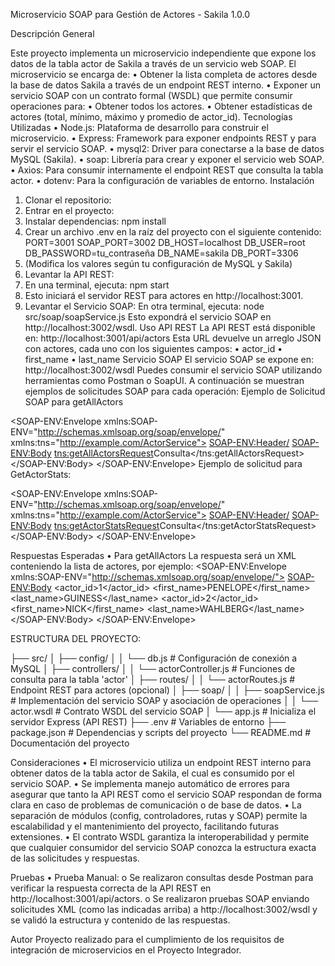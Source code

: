 Microservicio SOAP para Gestión de Actores - Sakila 1.0.0

Descripción General

Este proyecto implementa un microservicio independiente que expone los datos de la tabla actor de Sakila a través de un servicio web SOAP. El microservicio se encarga de:
•	Obtener la lista completa de actores desde la base de datos Sakila a través de un endpoint REST interno.
•	Exponer un servicio SOAP con un contrato formal (WSDL) que permite consumir operaciones para:
•	Obtener todos los actores.
•	Obtener estadísticas de actores (total, mínimo, máximo y promedio de actor_id).
Tecnologías Utilizadas
•	Node.js: Plataforma de desarrollo para construir el microservicio.
•	Express: Framework para exponer endpoints REST y para servir el servicio SOAP.
•	mysql2: Driver para conectarse a la base de datos MySQL (Sakila).
•	soap: Librería para crear y exponer el servicio web SOAP.
•	Axios: Para consumir internamente el endpoint REST que consulta la tabla actor.
•	dotenv: Para la configuración de variables de entorno.
Instalación
1.	Clonar el repositorio:
2.	Entrar en el proyecto:
3.	Instalar dependencias:
npm install 
4.	Crear un archivo .env en la raíz del proyecto con el siguiente contenido:
PORT=3001 
SOAP_PORT=3002 
DB_HOST=localhost 
DB_USER=root 
DB_PASSWORD=tu_contraseña 
DB_NAME=sakila 
DB_PORT=3306 
5.	(Modifica los valores según tu configuración de MySQL y Sakila)
6.	Levantar la API REST:
7.	En una terminal, ejecuta:
npm start 
8.	Esto iniciará el servidor REST para actores en http://localhost:3001.
9.	Levantar el Servicio SOAP:
En otra terminal, ejecuta: 
node src/soap/soapService.js 
Esto expondrá el servicio SOAP en http://localhost:3002/wsdl. 
Uso
API REST
La API REST está disponible en:
http://localhost:3001/api/actors 
Esta URL devuelve un arreglo JSON con actores, cada uno con los siguientes campos:
•	actor_id
•	first_name
•	last_name
Servicio SOAP
El servicio SOAP se expone en:
http://localhost:3002/wsdl 
Puedes consumir el servicio SOAP utilizando herramientas como Postman o SoapUI. A continuación se muestran ejemplos de solicitudes SOAP para cada operación:
Ejemplo de Solicitud SOAP para getAllActors
<?xml version="1.0" encoding="UTF-8"?>
<SOAP-ENV:Envelope xmlns:SOAP-ENV="http://schemas.xmlsoap.org/soap/envelope/" xmlns:tns="http://example.com/ActorService">
  <SOAP-ENV:Header/>
  <SOAP-ENV:Body>
    <tns:getAllActorsRequest>Consulta</tns:getAllActorsRequest>
  </SOAP-ENV:Body>
</SOAP-ENV:Envelope>
Ejemplo de solicitud para GetActorStats:
<?xml version="1.0" encoding="UTF-8"?>
<SOAP-ENV:Envelope xmlns:SOAP-ENV="http://schemas.xmlsoap.org/soap/envelope/" xmlns:tns="http://example.com/ActorService">
  <SOAP-ENV:Header/>
  <SOAP-ENV:Body>
    <tns:getActorStatsRequest>Consulta</tns:getActorStatsRequest>
  </SOAP-ENV:Body>
</SOAP-ENV:Envelope>

Respuestas Esperadas
•	Para getAllActors
La respuesta será un XML conteniendo la lista de actores, por ejemplo:
<SOAP-ENV:Envelope xmlns:SOAP-ENV="http://schemas.xmlsoap.org/soap/envelope/">
  <SOAP-ENV:Body>
    <getAllActorsResponse>
      <actor>
        <actor_id>1</actor_id>
        <first_name>PENELOPE</first_name>
        <last_name>GUINESS</last_name>
      </actor>
      <actor>
        <actor_id>2</actor_id>
        <first_name>NICK</first_name>
        <last_name>WAHLBERG</last_name>
      </actor>
      <!-- Más actores -->
    </getAllActorsResponse>
  </SOAP-ENV:Body>
</SOAP-ENV:Envelope>

ESTRUCTURA DEL PROYECTO:


├── src/
│   ├── config/
│   │   └── db.js           # Configuración de conexión a MySQL
│   ├── controllers/
│   │   └── actorController.js  # Funciones de consulta para la tabla 'actor'
│   ├── routes/
│   │   └── actorRoutes.js   # Endpoint REST para actores (opcional)
│   ├── soap/
│   │   ├── soapService.js  # Implementación del servicio SOAP y asociación de operaciones
│   │   └── actor.wsdl      # Contrato WSDL del servicio SOAP
│   └── app.js              # Inicializa el servidor Express (API REST)
├── .env                  # Variables de entorno
├── package.json          # Dependencias y scripts del proyecto
└── README.md             # Documentación del proyecto


Consideraciones
•	El microservicio utiliza un endpoint REST interno para obtener datos de la tabla actor de Sakila, el cual es consumido por el servicio SOAP.
•	Se implementa manejo automático de errores para asegurar que tanto la API REST como el servicio SOAP respondan de forma clara en caso de problemas de comunicación o de base de datos.
•	La separación de módulos (config, controladores, rutas y SOAP) permite la escalabilidad y el mantenimiento del proyecto, facilitando futuras extensiones.
•	El contrato WSDL garantiza la interoperabilidad y permite que cualquier consumidor del servicio SOAP conozca la estructura exacta de las solicitudes y respuestas.

Pruebas
•	Prueba Manual:
o	Se realizaron consultas desde Postman para verificar la respuesta correcta de la API REST en http://localhost:3001/api/actors.
o	Se realizaron pruebas SOAP enviando solicitudes XML (como las indicadas arriba) a http://localhost:3002/wsdl y se validó la estructura y contenido de las respuestas.


Autor
Proyecto realizado para el cumplimiento de los requisitos de integración de microservicios
en el Proyecto Integrador.
